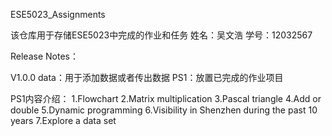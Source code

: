 ESE5023_Assignments

该仓库用于存储ESE5023中完成的作业和任务
姓名：吴文浩
学号：12032567

Release Notes：

V1.0.0
data：用于添加数据或者传出数据
PS1：放置已完成的作业项目

PS1内容介绍：
1.Flowchart
2.Matrix multiplication
3.Pascal triangle
4.Add or double
5.Dynamic programming
6.Visibility in Shenzhen during the past 10 years
7.Explore a data set


